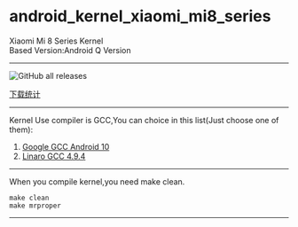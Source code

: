 # android_kernel_xiaomi_mi8_series
 Xiaomi Mi 8 Series Kernel  
 Based Version:Android Q Version  
 ***  
![GitHub all releases](https://img.shields.io/github/downloads/Coconutat/android_kernel_xiaomi_sdm845_exp/total?labelColor=%2300CED1&color=%23FF8C00)


 [下载统计](https://gra.caldis.me/?url=https://github.com/Coconutat/android_kernel_xiaomi_sdm845_exp)  
 ***  
 Kernel Use compiler is GCC,You can choice in this list(Just choose one of them):
 1. [Google GCC Android 10](https://android.googlesource.com/platform/prebuilts/gcc/linux-x86/aarch64/aarch64-linux-android-4.9/+archive/84fb09fafc92a3d9b4d160f049d46c3c784cc941.tar.gz)  
 2. [Linaro GCC 4.9.4](https://releases.linaro.org/components/toolchain/binaries/4.9-2017.01/aarch64-linux-gnu/gcc-linaro-4.9.4-2017.01-x86_64_aarch64-linux-gnu.tar.xz)  
 ***  
 When you compile kernel,you need make clean.
 ```
 make clean  
 make mrproper  
 ```
 ***  
